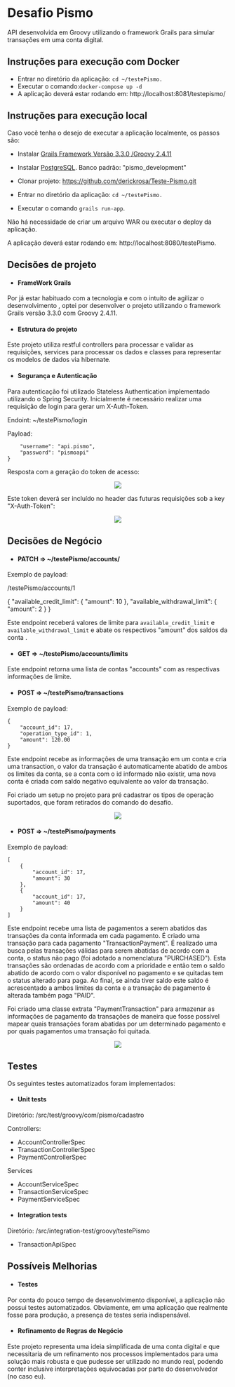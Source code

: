 # Desafio Pismo

API desenvolvida em Groovy utilizando o framework Grails para simular transações em uma conta digital.

## Instruções para execução com Docker

* Entrar no diretório da aplicação: ```cd ~/testePismo.```
* Executar o comando:```docker-compose up -d```
* A aplicação deverá estar rodando em: http://localhost:8081/testepismo/

## Instruções para execução local

Caso vocẽ tenha o desejo de executar a aplicação localmente, os passos são:

* Instalar <a href="https://docs.grails.org/latest/guide/gettingStarted.html">Grails Framework Versão 3.3.0 /Groovy 2.4.11</a>

* Instalar <a href="https://www.postgresql.org/download/">PostgreSQL</a>. Banco padrão: "pismo_development"

* Clonar projeto: https://github.com/derickrosa/Teste-Pismo.git

* Entrar no diretório da aplicação: ```cd ~/testePismo.```

* Executar o comando ```grails run-app```.

Não há necessidade de criar um arquivo WAR ou executar o deploy da aplicação.

A aplicação deverá estar rodando em: http://localhost:8080/testePismo.

## Decisões de projeto

+ #### FrameWork Grails
Por já estar habituado com a tecnologia e com o intuito de agilizar o desenvolvimento , optei por desenvolver o projeto utilizando o framework Grails versão 3.3.0 com Groovy 2.4.11.

+ #### Estrutura do projeto
Este projeto utiliza restful controllers para processar e validar as requisições, services para processar os dados e classes para representar os modelos de dados via hibernate.

+ #### Segurança e Autenticação
Para autenticação foi utilizado Stateless Authentication implementado utilizando o Spring Security.
Inicialmente é necessário realizar uma requisição de login para gerar um X-Auth-Token.

Endoint: ~/testePismo/login

Payload:

```{
    "username": "api.pismo",
    "password": "pismoapi"
}
```
Resposta com a geração do token de acesso:

<p align="center">
  <img src="https://github.com/derickrosa/Teste-Pismo/blob/master/token.png">
</p>

Este token deverá ser incluído no header das futuras requisições sob a key "X-Auth-Token":

<p align="center">
  <img src="https://github.com/derickrosa/Teste-Pismo/blob/master/envio_requisi%C3%A7%C3%A3o.png">
</p>

## Decisões de Negócio

+ #### PATCH => ~/testePismo/accounts/<id>

Exemplo de payload:

/testePismo/accounts/1

  {
	"available_credit_limit": {
		"amount": 10
	},
	"available_withdrawal_limit": {
		"amount": 2
	}
}
  
Este endpoint receberá valores de limite para ```available_credit_limit``` e ```available_withdrawal_limit``` e abate os respectivos "amount" dos saldos da conta <id>.
  
+ #### GET   => ~/testePismo/accounts/limits

Este endpoint retorna uma lista de contas "accounts" com as respectivas informações de limite.
  
+ #### POST  => ~/testePismo/transactions

Exemplo de payload:

```
{
	"account_id": 17, 
	"operation_type_id": 1, 
	"amount": 120.00
}
```

Este endpoint recebe as informações de uma transação em um conta e cria uma transaction, o valor da transação é automaticamente abatido de ambos os limites da conta, se a conta com o id informado não existir, uma nova conta é criada com saldo negativo equivalente ao valor da transação.

Foi criado um setup no projeto para pré cadastrar os tipos de operação suportados, que foram retirados do comando do desafio.
<p align="center">
  <img src="https://github.com/derickrosa/Teste-Pismo/blob/master/tabela_operation_type.png">
</p>
  
+ #### POST  => ~/testePismo/payments

Exemplo de payload:
```
[
	{
		"account_id": 17, 
		"amount": 30
	},
	{
		"account_id": 17, 
		"amount": 40
	}
]
```

Este endpoint recebe uma lista de pagamentos a serem abatidos das transações da conta informada em cada pagamento. É criado uma transação para cada pagamento "TransactionPayment". É realizado uma busca pelas transações válidas para serem abatidas de acordo com a conta, o status não pago (foi adotado a nomenclatura "PURCHASED"). Esta transações são ordenadas de acordo com a prioridade e então tem o saldo abatido de acordo com o valor disponível no pagamento e se quitadas tem o status alterado para paga. Ao final, se ainda tiver saldo este saldo é acrescentado a ambos limites da conta e a transação de pagamento é alterada também paga "PAID". 

Foi criado uma classe extrata "PaymentTransaction" para armazenar as informações de pagamento da transações de maneira que fosse possível mapear quais transações foram abatidas por um determinado pagamento e por quais pagamentos uma transação foi quitada.

<p align="center">
  <img src="https://github.com/derickrosa/Teste-Pismo/blob/master/diagrama_classes_account.png">
</p>

## Testes

Os seguintes testes automatizados foram implementados:

+ #### Unit tests

Diretório: /src/test/groovy/com/pismo/cadastro

Controllers:

* AccountControllerSpec
* TransactionControllerSpec
* PaymentControllerSpec

Services

* AccountServiceSpec
* TransactionServiceSpec
* PaymentServiceSpec

+ #### Integration tests

Diretório: /src/integration-test/groovy/testePismo

* TransactionApiSpec

## Possíveis Melhorias

+ #### Testes

Por conta do pouco tempo de desenvolvimento disponível, a aplicação não possui testes automatizados. Obviamente, em uma aplicação que realmente fosse para produção, a presença de testes seria indispensável.

+ #### Refinamento de Regras de Negócio
Este projeto representa uma ideia simplificada de uma conta digital e que necessitaria de um refinamento nos processos implementados para uma solução mais robusta e que pudesse ser utilizado no mundo real, podendo conter inclusive interpretações equivocadas por parte do desenvolvedor (no caso eu).
